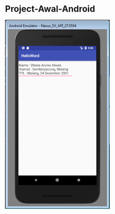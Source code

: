 # Project-Awal-Android
![ alt text ](https://github.com/dhanaalwan/Project-Awal-Android/blob/master/screen%20shot%20android.PNG)
